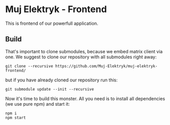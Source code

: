 # Muj Elektryk - Frontend

This is frontend of our powerfull application.

## Build
That's important to clone submodules, because we embed matrix client via one.
We suggest to clone our repository with all submodules right away:

```
git clone --recursive https://github.com/Muj-Elektryk/muj-elektryk-frontend/
```

but if you have already cloned our repository run this:

```
git submodule update --init --recursive
```

Now it's time to build this monster. 
All you need is to install all dependencies (we use pure npm) and start it:
```
npm i
npm start
```
